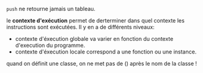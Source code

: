 `push` ne retourne jamais un tableau.

le **contexte d'exécution** permet de derterminer dans quel contexte les instructions sont exécutées. Il y en a de différents niveaux:
* contexte d'éxecution globale va varier en fonction du contexte d'execution du programme. 
* contexte d'éxecution locale correspond a une fonction ou une instance.

quand on définit une classe, on ne met pas de () après le nom de la classe !
